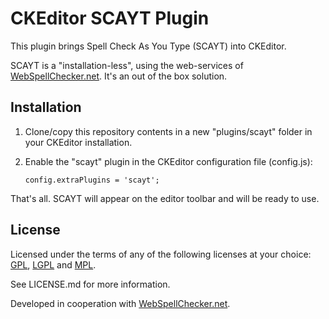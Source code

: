 <h1 id="ckeditor-scayt-plugin">CKEditor SCAYT Plugin</h1>

<p>This plugin brings Spell Check As You Type (SCAYT) into CKEditor.</p>

<p>SCAYT is a "installation-less", using the web-services of <a href="http://www.webspellchecker.net/">WebSpellChecker.net</a>. It's an out of the box solution.</p>

<h2 id="installation">Installation</h2>

<ol>
<li>Clone/copy this repository contents in a new "plugins/scayt" folder in your CKEditor installation.</li>
<li><p>Enable the "scayt" plugin in the CKEditor configuration file (config.js):</p>

<pre><code>config.extraPlugins = 'scayt';
</code></pre></li>
</ol>

<p>That's all. SCAYT will appear on the editor toolbar and will be ready to use.</p>

<h2 id="license">License</h2>

<p>Licensed under the terms of any of the following licenses at your choice: <a href="http://www.gnu.org/licenses/gpl.html">GPL</a>, <a href="http://www.gnu.org/licenses/lgpl.html">LGPL</a> and <a href="http://www.mozilla.org/MPL/MPL-1.1.html">MPL</a>.</p>

<p>See LICENSE.md for more information.</p>

<p>Developed in cooperation with <a href="http://www.webspellchecker.net/">WebSpellChecker.net</a>.</p>
